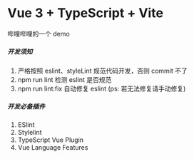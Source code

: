 # Vue 3 + TypeScript + Vite

哔哩哔哩的一个 demo



##### 开发须知

1. 严格按照 eslint、styleLint 规范代码开发，否则 commit 不了
2. npm run lint 检测 eslint 是否规范
3. npm run lint:fix 自动修复 eslint (ps: 若无法修复请手动修复)





##### 开发必备插件

1. ESlint
2. Stylelint
3. TypeScript Vue Plugin
4. Vue Language Features